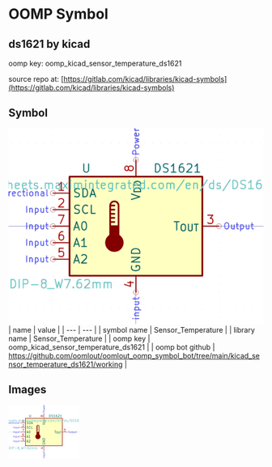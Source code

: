 # OOMP Symbol  
## ds1621  by kicad  
  
oomp key: oomp_kicad_sensor_temperature_ds1621  
  
source repo at: [https://gitlab.com/kicad/libraries/kicad-symbols](https://gitlab.com/kicad/libraries/kicad-symbols)  
## Symbol  
  
[![working.png](working_600.png)](working.png)  
| name | value | 
| --- | --- | 
| symbol name | Sensor_Temperature | 
| library name | Sensor_Temperature | 
| oomp key | oomp_kicad_sensor_temperature_ds1621 | 
| oomp bot github | https://github.com/oomlout/oomlout_oomp_symbol_bot/tree/main/kicad_sensor_temperature_ds1621/working | 
## Images  
  
[![working.png](working_140.png)](working.png)  

